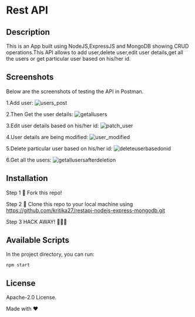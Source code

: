 # Rest API

## Description

This is an App built using NodeJS,ExpressJS and MongoDB showing CRUD operations.This API allows to add user,delete user,edit user details,get all the users or get particular user based on his/her id.

## Screenshots

Below are the screenshots of testing the API in Postman.

1.Add user:
![users_post](https://user-images.githubusercontent.com/4997491/117083690-e4aee700-ad62-11eb-9441-5eabde777088.JPG)

2.Then Get the user details:
![getallusers](https://user-images.githubusercontent.com/4997491/117083813-2fc8fa00-ad63-11eb-8cab-aa62c923340c.JPG)

3.Edit user details based on his/her id:
![patch_user](https://user-images.githubusercontent.com/4997491/117083919-69016a00-ad63-11eb-844a-e8a6cee74094.JPG)

4.User details are being modified:
![user_modified](https://user-images.githubusercontent.com/4997491/117084056-c0073f00-ad63-11eb-8532-0fb932a9502c.JPG)

5.Delete particular user based on his/her id:
![deleteuserbasedonid](https://user-images.githubusercontent.com/4997491/117083966-89c9bf80-ad63-11eb-9dff-55a5e69ca6cd.JPG)

6.Get all the users:
![getallusersafterdeletion](https://user-images.githubusercontent.com/4997491/117084018-ad8d0580-ad63-11eb-80af-a94e2f98be29.JPG)

## Installation

Step 1
🍴 Fork this repo!

Step 2
👯 Clone this repo to your local machine using https://github.com/kritika27/restapi-nodejs-express-mongodb.git

Step 3
HACK AWAY! 🔨🔨🔨

## Available Scripts

In the project directory, you can run:

`npm start`

## License

Apache-2.0 License.

Made with ❤
